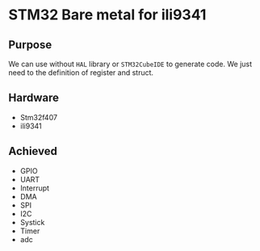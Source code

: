 # STM32 Bare metal for ili9341

## Purpose
We can use without `HAL` library or `STM32CubeIDE` to generate code. We just need to the definition of register and struct.

## Hardware
- Stm32f407
- ili9341

## Achieved
- GPIO
- UART
- Interrupt
- DMA
- SPI
- I2C
- Systick
- Timer
- adc
